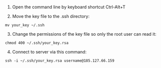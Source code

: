 
1. Open the command line by keyboard shortcut Ctrl-Alt+T

2. Move the key file to the .ssh directory:

`mv your_key ~/.ssh`

3. Change the permissions of the key file so only the root user can read it:

`chmod 400 ~/.ssh/your_key.rsa`

4. Connect to server via this command:

`ssh -i ~/.ssh/your_key.rsa username@185.127.66.159`
